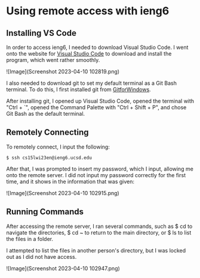 # Using remote access with ieng6

## Installing VS Code
In order to access ieng6, I needed to download Visual Studio Code. I went onto the website for [Visual Studio Code](https://code.visualstudio.com/) to download and install the program, which went rather smoothly. 

![Image](Screenshot 2023-04-10 102819.png)

I also needed to download git to set my default terminal as a Git Bash terminal. To do this, I first installed git from [GitforWindows](https://gitforwindows.org). 

After installing git, I opened up Visual Studio Code, opened the terminal with "Ctrl + `", opened the Command Palette with "Ctrl + Shift + P", and chose Git Bash as the default terminal. 

## Remotely Connecting
To remotely connect, I input the following:
```
$ ssh cs15lwi23en@ieng6.ucsd.edu
```

After that, I was prompted to insert my password, which I input, allowing me onto the remote server. I did not input my password correctly for the first time, and it shows in the information that was given:

![Image](Screenshot 2023-04-10 102915.png)

## Running Commands

After accessing the remote server, I ran several commands, such as
$ cd to navigate the directories, 
$ cd ~ to return to the main directory, or 
$ ls to list the files in a folder. 

I attempted to list the files in another person's directory, but I was locked out as I did not have access.

![Image](Screenshot 2023-04-10 102947.png)
